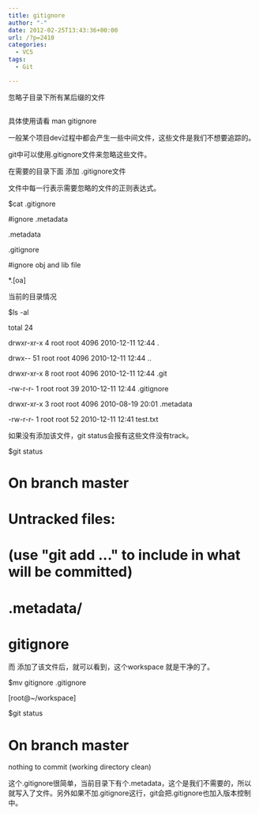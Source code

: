 ```yaml
---
title: gitignore
author: "-"
date: 2012-02-25T13:43:36+00:00
url: /?p=2410
categories:
  - VCS
tags:
  - Git

---
```

忽略子目录下所有某后缀的文件

```bash**/*.iml
```

具体使用请看 man gitignore

一般某个项目dev过程中都会产生一些中间文件，这些文件是我们不想要追踪的。
  
git中可以使用.gitignore文件来忽略这些文件。

在需要的目录下面 添加 .gitignore文件
  
文件中每一行表示需要忽略的文件的正则表达式。
  
$cat .gitignore
  
#ignore .metadata
  
.metadata
  
.gitignore
  
#ignore obj and lib file
  
*.[oa]

当前的目录情况
  
$ls -al
  
total 24
  
drwxr-xr-x 4 root root 4096 2010-12-11 12:44 .
  
drwx-- 51 root root 4096 2010-12-11 12:44 ..
  
drwxr-xr-x 8 root root 4096 2010-12-11 12:44 .git
  
-rw-r-r- 1 root root 39 2010-12-11 12:44 .gitignore
  
drwxr-xr-x 3 root root 4096 2010-08-19 20:01 .metadata
  
-rw-r-r- 1 root root 52 2010-12-11 12:41 test.txt

如果没有添加该文件，git status会报有这些文件没有track。
  
$git status

# On branch master

# Untracked files:

# (use "git add ..." to include in what will be committed)

#

# .metadata/

# gitignore

而 添加了该文件后，就可以看到，这个workspace 就是干净的了。
  
$mv gitignore .gitignore
  
[root@~/workspace]
  
$git status

# On branch master

nothing to commit (working directory clean)

这个.gitignore很简单，当前目录下有个.metadata，这个是我们不需要的，所以就写入了文件。另外如果不加.gitignore这行，git会把.gitignore也加入版本控制中。
